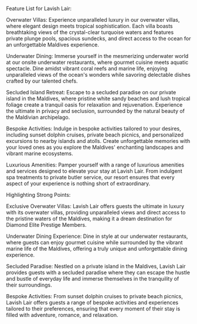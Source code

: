 
Feature List for Lavish Lair:

Overwater Villas: Experience unparalleled luxury in our overwater villas, where elegant design meets tropical sophistication. Each villa boasts breathtaking views of the crystal-clear turquoise waters and features private plunge pools, spacious sundecks, and direct access to the ocean for an unforgettable Maldives experience.

Underwater Dining: Immerse yourself in the mesmerizing underwater world at our onsite underwater restaurants, where gourmet cuisine meets aquatic spectacle. Dine amidst vibrant coral reefs and marine life, enjoying unparalleled views of the ocean's wonders while savoring delectable dishes crafted by our talented chefs.

Secluded Island Retreat: Escape to a secluded paradise on our private island in the Maldives, where pristine white sandy beaches and lush tropical foliage create a tranquil oasis for relaxation and rejuvenation. Experience the ultimate in privacy and seclusion, surrounded by the natural beauty of the Maldivian archipelago.

Bespoke Activities: Indulge in bespoke activities tailored to your desires, including sunset dolphin cruises, private beach picnics, and personalized excursions to nearby islands and atolls. Create unforgettable memories with your loved ones as you explore the Maldives' enchanting landscapes and vibrant marine ecosystems.

Luxurious Amenities: Pamper yourself with a range of luxurious amenities and services designed to elevate your stay at Lavish Lair. From indulgent spa treatments to private butler service, our resort ensures that every aspect of your experience is nothing short of extraordinary.

Highlighting Strong Points:

Exclusive Overwater Villas: Lavish Lair offers guests the ultimate in luxury with its overwater villas, providing unparalleled views and direct access to the pristine waters of the Maldives, making it a dream destination for Diamond Elite Prestige Members.

Underwater Dining Experience: Dine in style at our underwater restaurants, where guests can enjoy gourmet cuisine while surrounded by the vibrant marine life of the Maldives, offering a truly unique and unforgettable dining experience.

Secluded Paradise: Nestled on a private island in the Maldives, Lavish Lair provides guests with a secluded paradise where they can escape the hustle and bustle of everyday life and immerse themselves in the tranquility of their surroundings.

Bespoke Activities: From sunset dolphin cruises to private beach picnics, Lavish Lair offers guests a range of bespoke activities and experiences tailored to their preferences, ensuring that every moment of their stay is filled with adventure, romance, and relaxation.